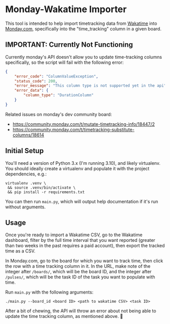 # Monday-Wakatime Importer

This tool is intended to help import timetracking data from [Wakatime](https://wakatime.com/)
into [Monday.com](https://monday.com/), specifically into the "time_tracking" column in a given
board.

## IMPORTANT: Currently Not Functioning

Currently monday's API doesn't allow you to update time-tracking columns
specifically, so the script will fail with the following error:

```json
{
    "error_code": "ColumnValueException",
    "status_code": 200,
    "error_message": "This column type is not supported yet in the api",
    "error_data": {
        "column_type": "DurationColumn"
    }
}
```

Related issues on monday's dev community board:
- https://community.monday.com/t/mutate-timetracking-info/18447/2
- https://community.monday.com/t/timetracking-substitute-columns/18614


## Initial Setup

You'll need a version of Python 3.x (I'm running 3.10), and likely virtualenv.
You should ideally create a virtualenv and populate it with the project dependencies, e.g.:

```
virtualenv .venv \
 && source .venv/bin/activate \
 && pip install -r requirements.txt
```

You can then run `main.py`, which will output help documentation if it's run without
arguments.

## Usage

Once you're ready to import a Wakatime CSV, go to the Wakatime dashboard, filter by
the full time interval that you want reported (greater than two weeks in the past requires
a paid account), then export the tracked time as a CSV.

In Monday.com, go to the board for which you want to track time, then click the row with
a time tracking column in it. In the URL, make note of the integer after `/boards/`, which
will be the board ID, and the integer after `/pulses/`, which will be the task ID of the
task you want to populate with time.

Run `main.py` with the following arguments:

```
./main.py --board_id <board ID> <path to wakatime CSV> <task ID>
```

After a bit of chewing, the API will throw an error about not being able to update
the time tracking column, as mentioned above. 🎉
